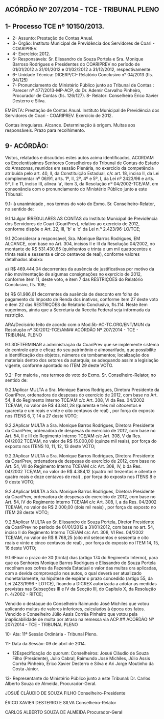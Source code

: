 
## ACÓRDÃO Nº 207/2014 - TCE - TRIBUNAL PLENO

## 1- Processo TCE nº 10150/2013.

- 2- Assunto: Prestação de Contas Anual.
- 3- Órgão: Instituto Municipal de Previdência dos Servidores de Coari - COARIPREV.
- 4- Exercício: 2012.
- 5- Responsáveis: Sr. Elissandro de Souza Portela e Sra. Monique Barroso Rodrigues e Presidentes  do  COARIPREV  no  período  de  01/01/2012  a  31/01/2012  e  01/02/2012  a 31/12/2012, respectivamente.
- 6- Unidade Técnica: DICERP/CI- Relatório Conclusivo n° 04/2013 (fls. 94/125)
- 7-  Pronunciamento  do Ministério  Público  junto  ao Tribunal  de  Contas :  Parecer  nº 477/2013-MP-ACP, do Dr. Ademir Carvalho Pinheiro, Procurador de Contas (fls. 126/127). 8- Relator: Conselheiro Érico Xavier Desterro e Silva.

EMENTA: Prestação de Contas Anual. Instituto Municipal  de  Previdência  dos  Servidores  de Coari - COARIPREV. Exercício de 2012.

Contas  irregulares.  Alcance.  Determinação  à origem.  Multas  aos  responsáveis.  Prazo  para recolhimento.

## 9- ACÓRDÃO:

Vistos, relatados e discutidos estes autos acima identificados,  ACORDAM os Excelentíssimos  Senhores  Conselheiros  do  Tribunal  de  Contas  do  Estado  do Amazonas, reunidos em sessão Plenária, no exercício da competência atribuída pelo art. 40, II, da Constituição Estadual, c/c art. 18, inciso II, da Lei complementar nº 06/91, arts. 1º,  II,  2º,  4º  e  5º,  I,  da  Lei  nº  2423/96  e  arts.  5º,  II  e  11,  inciso  III,  alínea  'a',  item  3,  da Resolução nº 04/2002-TCE/AM, em consonância com o pronunciamento do  Ministério Público junto a este Tribunal:

9.1- à unanimidade , nos termos do voto do Exmo. Sr. Conselheiro-Relator, no sentido de:

9.1.1Julgar  IRREGULARES  AS  CONTAS do  Instituto Municipal  de Previdência dos Servidores de Coari (CoariPrev), relativo ao exercício de 2012, conforme dispõe o Art. 22, III, 'b' e 'c' da Lei n.º 2.423/96-LO/TCE;

9.1.2Considerar a responsável, Sra. Monique Barros Rodrigues, EM ALCANCE, com base no Art. 304, incisos II e III da Resolução 04/2002, no montante de R$ 531.430,65 (quinhentos e trinta e um mil quatrocentos e trinta reais e sessenta e cinco centavos de real), conforme valores detalhados abaixo:

a) R$ 469.444,04 decorrentes da ausência de justificativas por motivo da não movimentação de algumas consignações no exercício  de 2012, conforme item 11, deste voto, e item 7 das RESTRIÇÕES do Relatório Conclusivo, fls. 108;

b) R$  61.986,61  decorrentes  da  ausência  de  desconto  em  folha  de pagamento do Imposto de Renda dos inativos, conforme item 27 deste voto e item 22 das RESTRIÇÕES  do  Relatório  Conclusivo,  fls.114.  Neste  item  sugerimos,  ainda  que  a Secretaria da Receita Federal seja informada da restrição.

ARA/Decisório feito de acordo com o Mod.5b-AC-TC.ORG/ENT/MUN da Resolução nº 30/2012-TCE/AM## ACÓRDÃO Nº 207/2014 - TCE - TRIBUNAL PLENO

9.1.3DETERMINAR a  administração  da  CoariPrev  que  se  implemente sistema  de  controle  apto  e  eficaz  do  seu  patrimônio  e  almoxarifado,  que  possibilite  a identificação dos objetos, números de tombamentos; localização dos materiais dentro dos setores da autarquia; se adequando assim a legislação vigente, conforme apontado no ITEM 29 deste VOTO.

9.2- Por maioria , nos termos do voto do Exmo. Sr. Conselheiro-Relator, no sentido de:

9.2.1Aplicar MULTA a Sra. Monique Barros Rodrigues, Diretora Presidente da CoariPrev, ordenadora de despesas do exercício  de 2012, com base no Art.  54,  II  do  Regimento Interno TCE/AM c/c Art. 308,  VI da Res. 04/2002 TCE/AM, no valor de R$ 43.841,28 (quarenta e três mil oitocentos e quarenta e um reais e vinte e oito centavos de real) , por força do exposto nos ITENS 6, 7, 14 a 27 deste VOTO;

9.2.2Aplicar MULTA a Sra. Monique Barros Rodrigues, Diretora Presidente da CoariPrev, ordenadora de despesas do exercício  de 2012, com base no Art. 54, II e III do Regimento Interno TCE/AM c/c Art. 308, V da Res. 04/2002 TCE/AM, no valor de R$ 15.000,00 (quinze mil reais), por força do exposto nos ITENS 10, 11, 12, 13 deste VOTO;

9.2.3Aplicar MULTA a Sra. Monique Barros Rodrigues, Diretora Presidente da CoariPrev, ordenadora de despesas do exercício  de 2012, com base no Art. 54, VII do Regimento Interno TCE/AM c/c Art. 308, IV, b da Res. 04/2002 TCE/AM, no valor de R$ 4.384,12 (quatro mil trezentos e oitenta e quatro reais e doze centavos de real) , por força do exposto nos ITENS 8 e 9 deste VOTO;

9.2.4Aplicar MULTA a Sra. Monique Barros Rodrigues, Diretora Presidente da CoariPrev, ordenadora de despesas do exercício  de 2012, com base no Art. 54, IV do Regimento Interno TCE/AM c/c Art. 308, I, a da Res. 04/2002 TCE/AM, no valor de R$ 2.000,00 (dois mil reais) , por força do exposto no ITEM 28 deste VOTO;

9.2.5Aplicar MULTA ao Sr. Elissandro de Souza  Portela, Diretor Presidente da CoariPrev no período de  01/01/2012 a 31/01/2012, com base no art. 54, inciso II do Regimento Interno TCE/AM c/c Art. 308, VI Res. 04/2002 TCE/AM, no valor de R$ 8.768,25 (oito mil setecentos e sessenta e oito reais e vinte e cinco centavos de real) , por força do exposto no ITEM 14, 15, 16 deste VOTO;

9.1.6Fixar o prazo de 30 (trinta) dias (artigo 174 do Regimento Interno), para  que  os  Senhores Monique  Barros Rodrigues e Elissandro  de  Souza  Portela recolham  aos  cofres  da  Fazenda  Estadual  o  valor  das  multas  ora  aplicadas,  com  a devida  comprovação  nos  autos,  o  qual  deverá  ser  atualizado  monetariamente,  na hipótese de expirar o prazo concedido (artigo 55, da Lei 2423/1996 - LOTCE), ficando a DICREX autorizada a adotar as medidas previstas nas Subseções III e IV da Secção III, do Capítulo X, da Resolução n. 4/2002 - RITCE;

Vencido  o  destaque  do  Conselheiro  Raimundo  José  Michiles  que  votou aplicando multas  de  valores inferiores, calculados à época  dos  fatos.  Vencido o Conselheiro  Júlio  Assis  Corrêa  Pinheiro  que  votou  pela  inaplicabilidade  de  multa  por atraso na remessa via ACP.## ACÓRDÃO Nº 207/2014 - TCE - TRIBUNAL PLENO

10- Ata: 11ª Sessão Ordinária - Tribunal Pleno.

11- Data da Sessão: 09 de abril de 2014.

- 12Especificação do quorum: Conselheiros: Josué Cláudio de Souza Filho (Presidente),  Julio  Cabral,  Raimundo  José  Michiles,  Júlio  Assis  Corrêa  Pinheiro,  Érico Xavier Desterro e Silva e Ari Jorge Moutinho da Costa Júnior.

13-  Representante  do  Ministério  Público  junto  a  este Tribunal: Dr. Carlos  Alberto Souza de Almeida, Procurador-Geral.

JOSUÉ CLÁUDIO DE SOUZA FILHO Conselheiro-Presidente

ÉRICO XAVIER DESTERRO E SILVA Conselheiro-Relator

CARLOS ALBERTO SOUZA DE ALMEIDA Procurador-Geral